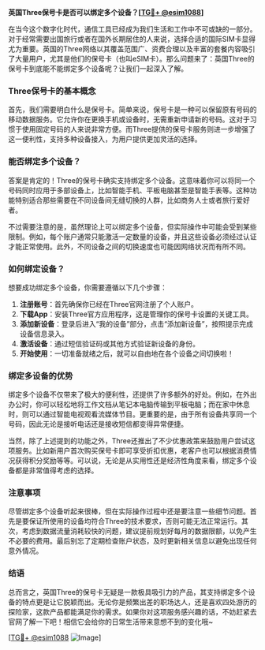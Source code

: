 **英国Three保号卡是否可以绑定多个设备？[[TG💪+ @esim1088](https://t.me/s/esim1088)]**

在当今这个数字化时代，通信工具已经成为我们生活和工作中不可或缺的一部分。对于经常需要出国旅行或者在国外长期居住的人来说，选择合适的国际SIM卡显得尤为重要。英国的Three网络以其覆盖范围广、资费合理以及丰富的套餐内容吸引了大量用户，尤其是他们的保号卡（也叫eSIM卡）。那么问题来了：英国Three的保号卡到底能不能绑定多个设备呢？让我们一起深入了解。

### Three保号卡的基本概念

首先，我们需要明白什么是保号卡。简单来说，保号卡是一种可以保留原有号码的移动数据服务。它允许你在更换手机或设备时，无需重新申请新的号码。这对于习惯于使用固定号码的人来说非常方便。而Three提供的保号卡服务则进一步增强了这一便利性，支持多种设备接入，为用户提供更加灵活的选择。

### 能否绑定多个设备？

答案是肯定的！Three的保号卡确实支持绑定多个设备。这意味着你可以将同一个号码同时应用于多部设备上，比如智能手机、平板电脑甚至是智能手表等。这种功能特别适合那些需要在不同设备间无缝切换的人群，比如商务人士或者旅行爱好者。

不过需要注意的是，虽然理论上可以绑定多个设备，但实际操作中可能会受到某些限制。例如，每个账户通常只能激活一定数量的设备，并且这些设备必须经过认证才能正常使用。此外，不同设备之间的切换速度也可能因网络状况而有所不同。

### 如何绑定设备？

想要成功绑定多个设备，你需要遵循以下几个步骤：

1. **注册账号**：首先确保你已经在Three官网注册了个人账户。
2. **下载App**：安装Three官方应用程序，这是管理你的保号卡设置的关键工具。
3. **添加新设备**：登录后进入“我的设备”部分，点击“添加新设备”，按照提示完成设备信息录入。
4. **激活设备**：通过短信验证码或其他方式验证新设备的身份。
5. **开始使用**：一切准备就绪之后，就可以自由地在各个设备之间切换啦！

### 绑定多设备的优势

绑定多个设备不仅带来了极大的便利性，还提供了许多额外的好处。例如，在外出办公时，你可以轻松地将工作文档从笔记本电脑传输到平板电脑；而在家中休息时，则可以通过智能电视观看流媒体节目。更重要的是，由于所有设备共享同一个号码，因此无论是接听电话还是接收短信都变得异常便捷。

当然，除了上述提到的功能之外，Three还推出了不少优惠政策来鼓励用户尝试这项服务。比如新用户首次购买保号卡即可享受折扣优惠，老客户也可以根据消费情况获得积分奖励等等。可以说，无论是从实用性还是经济性角度来看，绑定多个设备都是非常值得考虑的选择。

### 注意事项

尽管绑定多个设备听起来很棒，但在实际操作过程中还是要注意一些细节问题。首先是要保证所使用的设备均符合Three的技术要求，否则可能无法正常运行。其次，考虑到数据流量消耗较快的问题，建议提前规划好每月的数据限额，以免产生不必要的费用。最后别忘了定期检查账户状态，及时更新相关信息以避免出现任何意外情况。

### 结语

总而言之，英国Three的保号卡无疑是一款极具吸引力的产品，其支持绑定多个设备的特点更是让它脱颖而出。无论你是频繁出差的职场达人，还是喜欢四处游历的探险家，这款产品都能满足你的需求。如果你对这项服务感兴趣的话，不妨赶紧去官网了解一下吧！相信它会给你的日常生活带来意想不到的变化哦~

[[TG💪+ @esim1088](https://t.me/s/esim1088) ![Image](https://i.postimg.cc/4NQfJmqS/Snipaste-2025-05-13-00-14-12.png)]